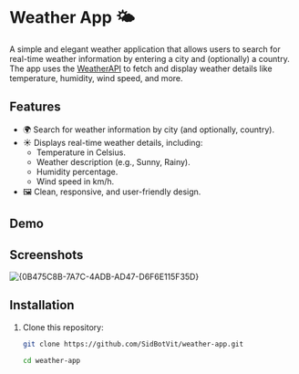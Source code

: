 # Weather App 🌤️

A simple and elegant weather application that allows users to search for real-time weather information by entering a city and (optionally) a country. The app uses the [WeatherAPI](https://www.weatherapi.com/) to fetch and display weather details like temperature, humidity, wind speed, and more.

## Features
- 🌍 Search for weather information by city (and optionally, country).
- ☀️ Displays real-time weather details, including:
  - Temperature in Celsius.
  - Weather description (e.g., Sunny, Rainy).
  - Humidity percentage.
  - Wind speed in km/h.
- 🖼️ Clean, responsive, and user-friendly design.

## Demo


## Screenshots
![{0B475C8B-7A7C-4ADB-AD47-D6F6E115F35D}](https://github.com/user-attachments/assets/72f69dae-13bf-43ce-9d4a-c4101e5bce50)


## Installation

1. Clone this repository:
   ```bash
   git clone https://github.com/SidBotVit/weather-app.git
   
   cd weather-app
